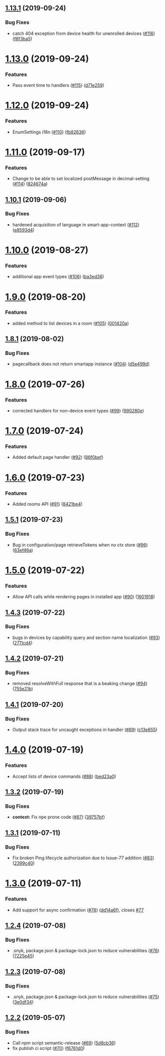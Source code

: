 ## [1.13.1](https://github.com/SmartThingsCommunity/smartapp-sdk-nodejs/compare/v1.13.0...v1.13.1) (2019-09-24)


### Bug Fixes

* catch 404 exception from device health for unenrolled devices ([#116](https://github.com/SmartThingsCommunity/smartapp-sdk-nodejs/issues/116)) ([f8f3ba5](https://github.com/SmartThingsCommunity/smartapp-sdk-nodejs/commit/f8f3ba5))

# [1.13.0](https://github.com/SmartThingsCommunity/smartapp-sdk-nodejs/compare/v1.12.0...v1.13.0) (2019-09-24)


### Features

* Pass event time to handlers ([#115](https://github.com/SmartThingsCommunity/smartapp-sdk-nodejs/issues/115)) ([d71e259](https://github.com/SmartThingsCommunity/smartapp-sdk-nodejs/commit/d71e259))

# [1.12.0](https://github.com/SmartThingsCommunity/smartapp-sdk-nodejs/compare/v1.11.0...v1.12.0) (2019-09-24)


### Features

* EnumSettings i18n ([#110](https://github.com/SmartThingsCommunity/smartapp-sdk-nodejs/issues/110)) ([fb82636](https://github.com/SmartThingsCommunity/smartapp-sdk-nodejs/commit/fb82636))

# [1.11.0](https://github.com/SmartThingsCommunity/smartapp-sdk-nodejs/compare/v1.10.1...v1.11.0) (2019-09-17)


### Features

* Change to be able to set localized postMessage in decimal-setting ([#114](https://github.com/SmartThingsCommunity/smartapp-sdk-nodejs/issues/114)) ([824674a](https://github.com/SmartThingsCommunity/smartapp-sdk-nodejs/commit/824674a))

## [1.10.1](https://github.com/SmartThingsCommunity/smartapp-sdk-nodejs/compare/v1.10.0...v1.10.1) (2019-09-06)


### Bug Fixes

* hardened acquisition of language in smart-app-context ([#112](https://github.com/SmartThingsCommunity/smartapp-sdk-nodejs/issues/112)) ([e8593d4](https://github.com/SmartThingsCommunity/smartapp-sdk-nodejs/commit/e8593d4))

# [1.10.0](https://github.com/SmartThingsCommunity/smartapp-sdk-nodejs/compare/v1.9.0...v1.10.0) (2019-08-27)


### Features

* additional app event types ([#106](https://github.com/SmartThingsCommunity/smartapp-sdk-nodejs/issues/106)) ([ba3ed36](https://github.com/SmartThingsCommunity/smartapp-sdk-nodejs/commit/ba3ed36))

# [1.9.0](https://github.com/SmartThingsCommunity/smartapp-sdk-nodejs/compare/v1.8.1...v1.9.0) (2019-08-20)


### Features

* added method to list devices in a room ([#105](https://github.com/SmartThingsCommunity/smartapp-sdk-nodejs/issues/105)) ([001420a](https://github.com/SmartThingsCommunity/smartapp-sdk-nodejs/commit/001420a))

## [1.8.1](https://github.com/SmartThingsCommunity/smartapp-sdk-nodejs/compare/v1.8.0...v1.8.1) (2019-08-02)


### Bug Fixes

* pagecallback does not return smartapp instance ([#104](https://github.com/SmartThingsCommunity/smartapp-sdk-nodejs/issues/104)) ([d5e499d](https://github.com/SmartThingsCommunity/smartapp-sdk-nodejs/commit/d5e499d))

# [1.8.0](https://github.com/SmartThingsCommunity/smartapp-sdk-nodejs/compare/v1.7.0...v1.8.0) (2019-07-26)


### Features

* corrected handlers for non-device event types ([#99](https://github.com/SmartThingsCommunity/smartapp-sdk-nodejs/issues/99)) ([990280e](https://github.com/SmartThingsCommunity/smartapp-sdk-nodejs/commit/990280e))

# [1.7.0](https://github.com/SmartThingsCommunity/smartapp-sdk-nodejs/compare/v1.6.0...v1.7.0) (2019-07-24)


### Features

* Added default page handler ([#92](https://github.com/SmartThingsCommunity/smartapp-sdk-nodejs/issues/92)) ([86f0bef](https://github.com/SmartThingsCommunity/smartapp-sdk-nodejs/commit/86f0bef))

# [1.6.0](https://github.com/SmartThingsCommunity/smartapp-sdk-nodejs/compare/v1.5.1...v1.6.0) (2019-07-23)


### Features

* Added rooms API ([#91](https://github.com/SmartThingsCommunity/smartapp-sdk-nodejs/issues/91)) ([8421be4](https://github.com/SmartThingsCommunity/smartapp-sdk-nodejs/commit/8421be4))

## [1.5.1](https://github.com/SmartThingsCommunity/smartapp-sdk-nodejs/compare/v1.5.0...v1.5.1) (2019-07-23)


### Bug Fixes

* Bug in configuration/page retrieveTokens when no ctx store ([#96](https://github.com/SmartThingsCommunity/smartapp-sdk-nodejs/issues/96)) ([63ef46a](https://github.com/SmartThingsCommunity/smartapp-sdk-nodejs/commit/63ef46a))

# [1.5.0](https://github.com/SmartThingsCommunity/smartapp-sdk-nodejs/compare/v1.4.3...v1.5.0) (2019-07-22)


### Features

* Allow API calls while rendering pages in installed app ([#90](https://github.com/SmartThingsCommunity/smartapp-sdk-nodejs/issues/90)) ([1601918](https://github.com/SmartThingsCommunity/smartapp-sdk-nodejs/commit/1601918))

## [1.4.3](https://github.com/SmartThingsCommunity/smartapp-sdk-nodejs/compare/v1.4.2...v1.4.3) (2019-07-22)


### Bug Fixes

* bugs in devices by capability query and section name localization ([#93](https://github.com/SmartThingsCommunity/smartapp-sdk-nodejs/issues/93)) ([2711cd4](https://github.com/SmartThingsCommunity/smartapp-sdk-nodejs/commit/2711cd4))

## [1.4.2](https://github.com/SmartThingsCommunity/smartapp-sdk-nodejs/compare/v1.4.1...v1.4.2) (2019-07-21)


### Bug Fixes

* removed resolveWithFull response that is a beaking change ([#94](https://github.com/SmartThingsCommunity/smartapp-sdk-nodejs/issues/94)) ([755e21b](https://github.com/SmartThingsCommunity/smartapp-sdk-nodejs/commit/755e21b))

## [1.4.1](https://github.com/SmartThingsCommunity/smartapp-sdk-nodejs/compare/v1.4.0...v1.4.1) (2019-07-20)


### Bug Fixes

* Output stack trace for uncaught exceptions in handler ([#89](https://github.com/SmartThingsCommunity/smartapp-sdk-nodejs/issues/89)) ([c13e655](https://github.com/SmartThingsCommunity/smartapp-sdk-nodejs/commit/c13e655))

# [1.4.0](https://github.com/SmartThingsCommunity/smartapp-sdk-nodejs/compare/v1.3.2...v1.4.0) (2019-07-19)


### Features

* Accept lists of device commands ([#88](https://github.com/SmartThingsCommunity/smartapp-sdk-nodejs/issues/88)) ([bed23a0](https://github.com/SmartThingsCommunity/smartapp-sdk-nodejs/commit/bed23a0))

## [1.3.2](https://github.com/SmartThingsCommunity/smartapp-sdk-nodejs/compare/v1.3.1...v1.3.2) (2019-07-19)


### Bug Fixes

* **context:** Fix npe prone code ([#87](https://github.com/SmartThingsCommunity/smartapp-sdk-nodejs/issues/87)) ([39757bf](https://github.com/SmartThingsCommunity/smartapp-sdk-nodejs/commit/39757bf))

## [1.3.1](https://github.com/SmartThingsCommunity/smartapp-sdk-nodejs/compare/v1.3.0...v1.3.1) (2019-07-11)


### Bug Fixes

* Fix broken Ping lifecycle authorization due to Issue-77 addition ([#83](https://github.com/SmartThingsCommunity/smartapp-sdk-nodejs/issues/83)) ([2399c40](https://github.com/SmartThingsCommunity/smartapp-sdk-nodejs/commit/2399c40))

# [1.3.0](https://github.com/SmartThingsCommunity/smartapp-sdk-nodejs/compare/v1.2.4...v1.3.0) (2019-07-11)


### Features

* Add support for async confirmation ([#78](https://github.com/SmartThingsCommunity/smartapp-sdk-nodejs/issues/78)) ([dd14a6f](https://github.com/SmartThingsCommunity/smartapp-sdk-nodejs/commit/dd14a6f)), closes [#77](https://github.com/SmartThingsCommunity/smartapp-sdk-nodejs/issues/77)

## [1.2.4](https://github.com/SmartThingsCommunity/smartapp-sdk-nodejs/compare/v1.2.3...v1.2.4) (2019-07-08)


### Bug Fixes

* .snyk, package.json & package-lock.json to reduce vulnerabilities ([#76](https://github.com/SmartThingsCommunity/smartapp-sdk-nodejs/issues/76)) ([7225e45](https://github.com/SmartThingsCommunity/smartapp-sdk-nodejs/commit/7225e45))

## [1.2.3](https://github.com/SmartThingsCommunity/smartapp-sdk-nodejs/compare/v1.2.2...v1.2.3) (2019-07-08)


### Bug Fixes

* .snyk, package.json & package-lock.json to reduce vulnerabilities ([#75](https://github.com/SmartThingsCommunity/smartapp-sdk-nodejs/issues/75)) ([3e0df34](https://github.com/SmartThingsCommunity/smartapp-sdk-nodejs/commit/3e0df34))

## [1.2.2](https://github.com/SmartThingsCommunity/smartapp-sdk-nodejs/compare/v1.2.1...v1.2.2) (2019-05-07)


### Bug Fixes

* Call npm script semantic-release ([#69](https://github.com/SmartThingsCommunity/smartapp-sdk-nodejs/issues/69)) ([5d8cb36](https://github.com/SmartThingsCommunity/smartapp-sdk-nodejs/commit/5d8cb36))
* fix publish ci script ([#70](https://github.com/SmartThingsCommunity/smartapp-sdk-nodejs/issues/70)) ([f6761d0](https://github.com/SmartThingsCommunity/smartapp-sdk-nodejs/commit/f6761d0))
